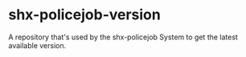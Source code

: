 # shx-policejob-version
A repository that's used by the shx-policejob System to get the latest available version.
